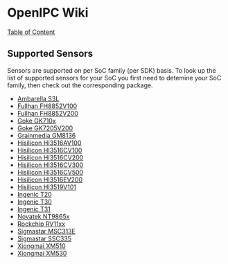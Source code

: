 # OpenIPC Wiki
[Table of Content](../index.md)

Supported Sensors
-----------------

Sensors are supported on per SoC family (per SDK) basis.
To look up the list of supported sensors for your SoC you first need to detemine your SoC family, then check out the corresponding package.

- [Ambarella S3L](https://github.com/OpenIPC/firmware/tree/master/general/package/ambarella-osdrv-s3l/files/sensor)
- [Fullhan FH8852V100](https://github.com/OpenIPC/firmware/tree/master/general/package/fullhan-osdrv-fh8852v100/files/sensor)
- [Fullhan FH8852V200](https://github.com/OpenIPC/firmware/tree/master/general/package/fullhan-osdrv-fh8852v200/files/sensor)
- [Goke GK710x](https://github.com/OpenIPC/firmware/tree/master/general/package/goke-osdrv-gk710x/files/sensor)
- [Goke GK7205V200](https://github.com/OpenIPC/firmware/tree/master/general/package/goke-osdrv-gk7205v200/files/sensor)
- [Grainmedia GM8136](https://github.com/OpenIPC/firmware/tree/master/general/package/grainmedia-osdrv-gm8136/files/sensor)
- [Hisilicon HI3516AV100](https://github.com/OpenIPC/firmware/tree/master/general/package/hisilicon-osdrv-hi3516av100/files/sensor)
- [Hisilicon HI3516CV100](https://github.com/OpenIPC/firmware/tree/master/general/package/hisilicon-osdrv-hi3516cv100/files/sensor)
- [Hisilicon HI3516CV200](https://github.com/OpenIPC/firmware/tree/master/general/package/hisilicon-osdrv-hi3516cv200/files/sensor)
- [Hisilicon HI3516CV300](https://github.com/OpenIPC/firmware/tree/master/general/package/hisilicon-osdrv-hi3516cv300/files/sensor)
- [Hisilicon HI3516CV500](https://github.com/OpenIPC/firmware/tree/master/general/package/hisilicon-osdrv-hi3516cv500/files/sensor)
- [Hisilicon HI3516EV200](https://github.com/OpenIPC/firmware/tree/master/general/package/hisilicon-osdrv-hi3516ev200/files/sensor)
- [Hisilicon HI3519V101](https://github.com/OpenIPC/firmware/tree/master/general/package/hisilicon-osdrv-hi3519v101/files/sensor)
- [Ingenic T20](https://github.com/OpenIPC/firmware/tree/master/general/package/ingenic-osdrv-t20/files/kmod)
- [Ingenic T30](https://github.com/OpenIPC/firmware/tree/master/general/package/ingenic-osdrv-t30/files/kmod)
- [Ingenic T31](https://github.com/OpenIPC/firmware/tree/master/general/package/ingenic-osdrv-t31/files/kmod)
- [Novatek NT9865x](https://github.com/OpenIPC/firmware/tree/master/general/package/novatek-osdrv-nt9856x/files/sensor)
- [Rockchip RV11xx](https://github.com/OpenIPC/firmware/tree/master/general/package/rockchip-osdrv-rv11xx/files/sensor)
- [Sigmastar MSC313E](https://github.com/OpenIPC/firmware/tree/master/general/package/sigmastar-osdrv-msc313e/files/sensor)
- [Sigmastar SSC335](https://github.com/OpenIPC/firmware/tree/master/general/package/sigmastar-osdrv-ssc335/files/sensor)
- [Xiongmai XM510](https://github.com/OpenIPC/firmware/tree/master/general/package/xiongmai-osdrv-xm510/files/sensor)
- [Xiongmai XM530](https://github.com/OpenIPC/firmware/tree/master/general/package/xiongmai-osdrv-xm530/files/sensor)
